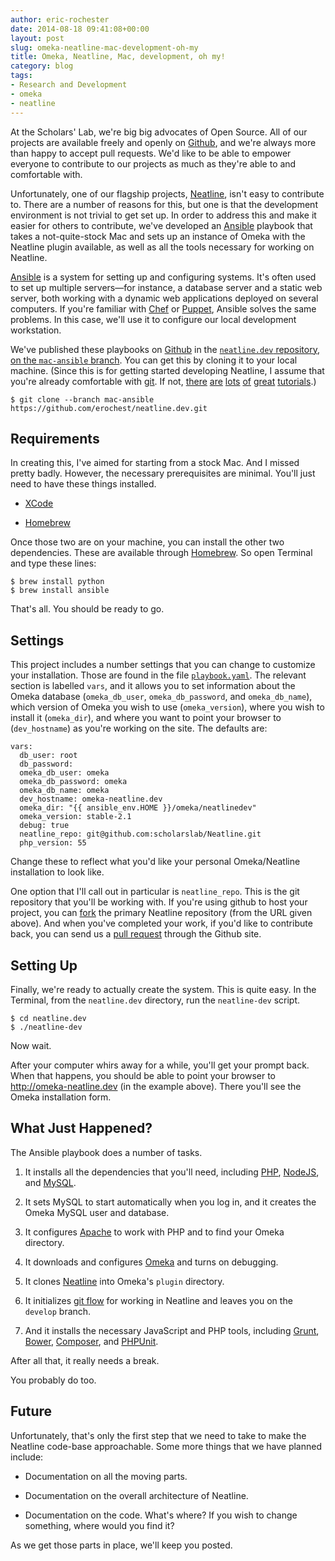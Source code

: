 ```yaml
---
author: eric-rochester
date: 2014-08-18 09:41:08+00:00
layout: post
slug: omeka-neatline-mac-development-oh-my
title: Omeka, Neatline, Mac, development, oh my!
category: blog
tags:
- Research and Development
- omeka
- neatline
---
```


At the Scholars' Lab, we're big big advocates of Open Source. All of our projects are available freely and openly on [Github](https://github.com/), and we're always more than happy to accept pull requests. We'd like to be able to empower everyone to contribute to our projects as much as they're able to and comfortable with.

Unfortunately, one of our flagship projects, [Neatline](http://neatline.org/), isn't easy to contribute to. There are a number of reasons for this, but one is that the development environment is not trivial to get set up. In order to address this and make it easier for others to contribute, we've developed an [Ansible](http://www.ansible.com/) playbook that takes a not-quite-stock Mac and sets up an instance of Omeka with the Neatline plugin available, as well as all the tools necessary for working on Neatline.

[Ansible](http://www.ansible.com/) is a system for setting up and configuring systems. It's often used to set up multiple servers&mdash;for instance, a database server and a static web server, both working with a dynamic web applications deployed on several computers. If you're familiar with [Chef](http://www.getchef.com/) or [Puppet](http://puppetlabs.com/), Ansible solves the same problems. In this case, we'll use it to configure our local development workstation.

We've published these playbooks on [Github](https://github.com/) in the [`neatline.dev` repository, on the `mac-ansible` branch](https://github.com/erochest/neatline.dev/tree/mac-ansible). You can get this by cloning it to your local machine. (Since this is for getting started developing Neatline, I assume that you're already comfortable with [git](http://git-scm.com/). If not, [there](http://rogerdudler.github.io/git-guide/) [are](https://try.github.io/) [lots](http://www.git-tower.com/learn/) [of](http://gitimmersion.com/) [great](http://www.vogella.com/tutorials/Git/article.html) [tutorials](http://git-scm.com/book).)

```
$ git clone --branch mac-ansible https://github.com/erochest/neatline.dev.git
```



## Requirements



In creating this, I've aimed for starting from a stock Mac. And I missed pretty badly. However, the necessary prerequisites are minimal. You'll just need to have these things installed.





  * [XCode](https://itunes.apple.com/us/app/xcode/id497799835)


  * [Homebrew](http://brew.sh/)



Once those two are on your machine, you can install the other two dependencies. These are available through [Homebrew](http://brew.sh/). So open Terminal and type these lines:

```
$ brew install python
$ brew install ansible
```

That's all. You should be ready to go.



## Settings



This project includes a number settings that you can change to customize your installation. Those are found in the file [`playbook.yaml`](https://github.com/erochest/neatline.dev/blob/mac-ansible/playbook.yaml). The relevant section is labelled `vars`, and it allows you to set information about the Omeka database (`omeka_db_user`, `omeka_db_password`, and `omeka_db_name`), which version of Omeka you wish to use (`omeka_version`), where you wish to install it (`omeka_dir`), and where you want to point your browser to (`dev_hostname`) as you're working on the site. The defaults are:

```
vars:
  db_user: root
  db_password:
  omeka_db_user: omeka
  omeka_db_password: omeka
  omeka_db_name: omeka
  dev_hostname: omeka-neatline.dev
  omeka_dir: "{{ ansible_env.HOME }}/omeka/neatlinedev"
  omeka_version: stable-2.1
  debug: true
  neatline_repo: git@github.com:scholarslab/Neatline.git
  php_version: 55
```

Change these to reflect what you'd like your personal Omeka/Neatline installation to look like.

One option that I'll call out in particular is `neatline_repo`. This is the git repository that you'll be working with. If you're using github to host your project, you can [fork](https://help.github.com/articles/fork-a-repo) the primary Neatline repository (from the URL given above). And when you've completed your work, if you'd like to contribute back, you can send us a [pull request](https://help.github.com/articles/using-pull-requests) through the Github site.



## Setting Up



Finally, we're ready to actually create the system. This is quite easy. In the Terminal, from the `neatline.dev` directory, run the `neatline-dev` script.

```
$ cd neatline.dev
$ ./neatline-dev
```

Now wait.

After your computer whirs away for a while, you'll get your prompt back. When that happens, you should be able to point your browser to http://omeka-neatline.dev (in the example above). There you'll see the Omeka installation form.



## What Just Happened?



The Ansible playbook does a number of tasks.





  1. It installs all the dependencies that you'll need, including [PHP](http://php.net/), [NodeJS](http://nodejs.org/), and [MySQL](http://www.mysql.com/).


  2. It sets MySQL to start automatically when you log in, and it creates the Omeka MySQL user and database.


  3. It configures [Apache](http://httpd.apache.org/) to work with PHP and to find your Omeka directory.


  4. It downloads and configures [Omeka](http://omeka.org/) and turns on debugging.


  5. It clones [Neatline](http://neatline.org/) into Omeka's `plugin` directory.


  6. It initializes [git flow](https://github.com/nvie/gitflow) for working in Neatline and leaves you on the `develop` branch.


  7. And it installs the necessary JavaScript and PHP tools, including [Grunt](http://gruntjs.com/), [Bower](http://bower.io/), [Composer](https://getcomposer.org/), and [PHPUnit](http://phpunit.de/).



After all that, it really needs a break.

You probably do too.



## Future



Unfortunately, that's only the first step that we need to take to make the Neatline code-base approachable. Some more things that we have planned include:





  * Documentation on all the moving parts.


  * Documentation on the overall architecture of Neatline.


  * Documentation on the code. What's where? If you wish to change something, where would you find it?



As we get those parts in place, we'll keep you posted.
